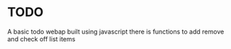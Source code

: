 # TODO
A basic todo webap built using javascript there is functions to add remove and check off list items
